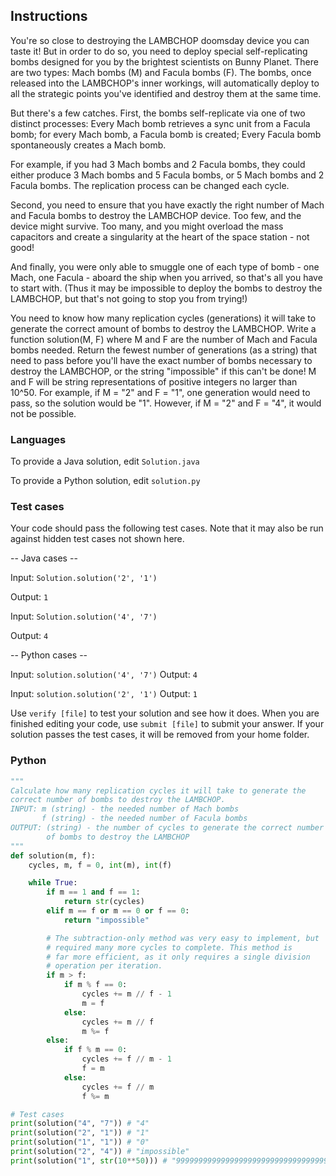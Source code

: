 
## Instructions

You're so close to destroying the LAMBCHOP doomsday device you can taste it! But in order to do so, you need to deploy special self-replicating bombs designed for you by the brightest scientists on Bunny Planet. There are two types: Mach bombs (M) and Facula bombs (F). The bombs, once released into the LAMBCHOP's inner workings, will automatically deploy to all the strategic points you've identified and destroy them at the same time.

But there's a few catches. First, the bombs self-replicate via one of two distinct processes:
Every Mach bomb retrieves a sync unit from a Facula bomb; for every Mach bomb, a Facula bomb is created;
Every Facula bomb spontaneously creates a Mach bomb.

For example, if you had 3 Mach bombs and 2 Facula bombs, they could either produce 3 Mach bombs and 5 Facula bombs, or 5 Mach bombs and 2 Facula bombs. The replication process can be changed each cycle.

Second, you need to ensure that you have exactly the right number of Mach and Facula bombs to destroy the LAMBCHOP device. Too few, and the device might survive. Too many, and you might overload the mass capacitors and create a singularity at the heart of the space station - not good!

And finally, you were only able to smuggle one of each type of bomb - one Mach, one Facula - aboard the ship when you arrived, so that's all you have to start with. (Thus it may be impossible to deploy the bombs to destroy the LAMBCHOP, but that's not going to stop you from trying!)

You need to know how many replication cycles (generations) it will take to generate the correct amount of bombs to destroy the LAMBCHOP. Write a function solution(M, F) where M and F are the number of Mach and Facula bombs needed. Return the fewest number of generations (as a string) that need to pass before you'll have the exact number of bombs necessary to destroy the LAMBCHOP, or the string "impossible" if this can't be done! M and F will be string representations of positive integers no larger than 10^50. For example, if M = "2" and F = "1", one generation would need to pass, so the solution would be "1". However, if M = "2" and F = "4", it would not be possible.

### Languages

To provide a Java solution, edit `Solution.java`

To provide a Python solution, edit `solution.py`

### Test cases

Your code should pass the following test cases.
Note that it may also be run against hidden test cases not shown here.

-- Java cases --

Input:
`Solution.solution('2', '1')`

Output:
    `1`

Input:
`Solution.solution('4', '7')`

Output:
    `4`

-- Python cases --

Input:
`solution.solution('4', '7')`
Output:
    `4`

Input:
`solution.solution('2', '1')`
Output:
    `1`

Use `verify [file]` to test your solution and see how it does. When you are finished editing your code, use `submit [file]` to submit your answer. If your solution passes the test cases, it will be removed from your home folder.

### Python

```py
"""
Calculate how many replication cycles it will take to generate the
correct number of bombs to destroy the LAMBCHOP.
INPUT: m (string) - the needed number of Mach bombs
       f (string) - the needed number of Facula bombs
OUTPUT: (string) - the number of cycles to generate the correct number
        of bombs to destroy the LAMBCHOP
"""
def solution(m, f):
    cycles, m, f = 0, int(m), int(f)

    while True:
        if m == 1 and f == 1:
            return str(cycles)
        elif m == f or m == 0 or f == 0:
            return "impossible"

        # The subtraction-only method was very easy to implement, but
        # required many more cycles to complete. This method is
        # far more efficient, as it only requires a single division
        # operation per iteration.
        if m > f:
            if m % f == 0:
                cycles += m // f - 1
                m = f
            else:
                cycles += m // f
                m %= f
        else:
            if f % m == 0:
                cycles += f // m - 1
                f = m
            else:
                cycles += f // m
                f %= m

# Test cases
print(solution("4", "7")) # "4"
print(solution("2", "1")) # "1"
print(solution("1", "1")) # "0"
print(solution("2", "4")) # "impossible"
print(solution("1", str(10**50))) # "99999999999999999999999999999999999999999999999999"
```

